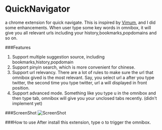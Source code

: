 QuickNavigator
==============

a chrome extension for quick navigate. This is inspired by [Vimum](http://vimium.github.io/), and I did some enhancements.
When user type some key words in omnibox, it will give you all relevant urls including your history,bookmarks,popdomains and so on.

###Features
1. Support multiple suggestion source, including bookmarks,history,popdomain
2. Support pinyin search, which is more convenient for chinese.
3. Support url relevancy. There are a lot of rules to make sure the url that omnibox gived is the most relevant. Say, you select url a after you type twitter, the second time you type twitter, url a will displayed in front position.
4. Support advanced mode. Something like you type u in the omnibox and then type tab, omnibox will give you your unclosed tabs recently. (didn't implement yet)

###ScreenShot
![ScreenShot](http://images.cnblogs.com/cnblogs_com/qianlifeng/337012/o_%e6%97%a0%e6%a0%87%e9%a2%98.png)

###How to use
After install this extension, type o to trigger the omnibox.
